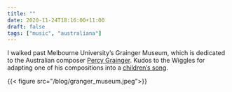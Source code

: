 ```yaml
---
title: ""
date: 2020-11-24T18:16:00+11:00
draft: false
tags: ["music", "australiana"]
---
```

I walked past Melbourne University’s Grainger Museum, which is dedicated to the Australian composer [Percy Grainger](https://en.wikipedia.org/wiki/Percy_Grainger). Kudos to the Wiggles for adapting one of his compositions into a [children’s song](https://wiggles.fandom.com/wiki/When_I_Hear_the_Music_of_the_Orchestra).

{{< figure src="/blog/granger_museum.jpeg">}}
